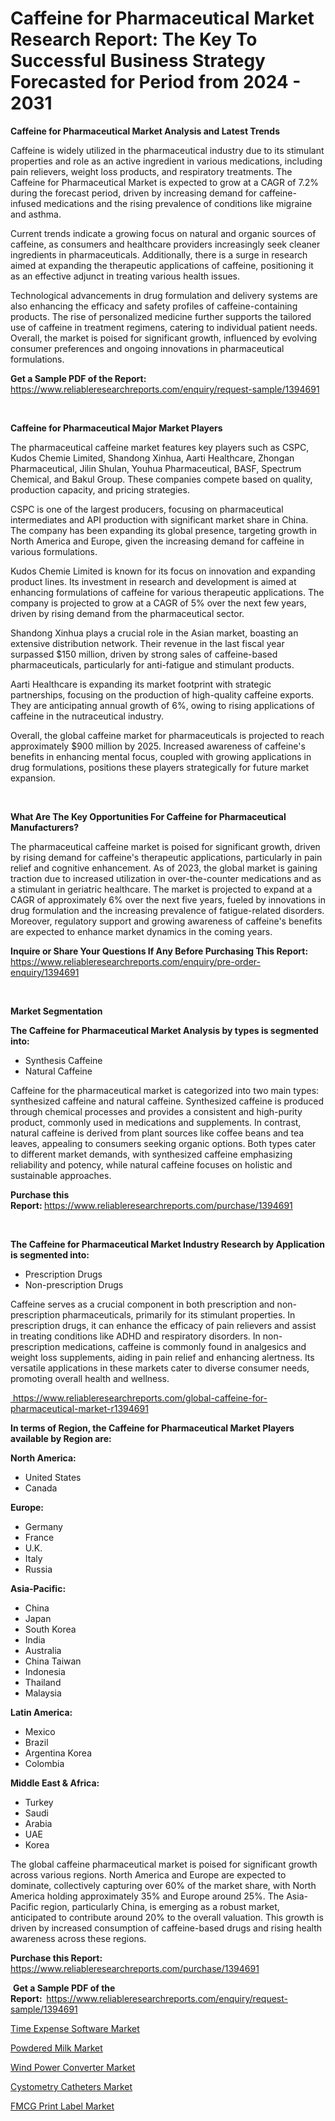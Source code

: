 <p><h1>Caffeine for Pharmaceutical Market Research Report: The Key To Successful Business Strategy Forecasted for Period from 2024 - 2031</h1></p><p><strong>Caffeine for Pharmaceutical Market Analysis and Latest Trends</strong></p>
<p><p>Caffeine is widely utilized in the pharmaceutical industry due to its stimulant properties and role as an active ingredient in various medications, including pain relievers, weight loss products, and respiratory treatments. The Caffeine for Pharmaceutical Market is expected to grow at a CAGR of 7.2% during the forecast period, driven by increasing demand for caffeine-infused medications and the rising prevalence of conditions like migraine and asthma.</p><p>Current trends indicate a growing focus on natural and organic sources of caffeine, as consumers and healthcare providers increasingly seek cleaner ingredients in pharmaceuticals. Additionally, there is a surge in research aimed at expanding the therapeutic applications of caffeine, positioning it as an effective adjunct in treating various health issues.</p><p>Technological advancements in drug formulation and delivery systems are also enhancing the efficacy and safety profiles of caffeine-containing products. The rise of personalized medicine further supports the tailored use of caffeine in treatment regimens, catering to individual patient needs. Overall, the market is poised for significant growth, influenced by evolving consumer preferences and ongoing innovations in pharmaceutical formulations.</p></p>
<p><strong>Get a Sample PDF of the Report:&nbsp;</strong> <a href="https://www.reliableresearchreports.com/enquiry/request-sample/1394691?utm_campaign=10&utm_medium=2&utm_source=Github&utm_content=ia&utm_term=17112024&utm_id=caffeine-for-pharmaceutical">https://www.reliableresearchreports.com/enquiry/request-sample/1394691</a></p>
<p>&nbsp;</p>
<p><strong>Caffeine for Pharmaceutical Major Market Players</strong></p>
<p><p>The pharmaceutical caffeine market features key players such as CSPC, Kudos Chemie Limited, Shandong Xinhua, Aarti Healthcare, Zhongan Pharmaceutical, Jilin Shulan, Youhua Pharmaceutical, BASF, Spectrum Chemical, and Bakul Group. These companies compete based on quality, production capacity, and pricing strategies.</p><p>CSPC is one of the largest producers, focusing on pharmaceutical intermediates and API production with significant market share in China. The company has been expanding its global presence, targeting growth in North America and Europe, given the increasing demand for caffeine in various formulations.</p><p>Kudos Chemie Limited is known for its focus on innovation and expanding product lines. Its investment in research and development is aimed at enhancing formulations of caffeine for various therapeutic applications. The company is projected to grow at a CAGR of 5% over the next few years, driven by rising demand from the pharmaceutical sector.</p><p>Shandong Xinhua plays a crucial role in the Asian market, boasting an extensive distribution network. Their revenue in the last fiscal year surpassed $150 million, driven by strong sales of caffeine-based pharmaceuticals, particularly for anti-fatigue and stimulant products. </p><p>Aarti Healthcare is expanding its market footprint with strategic partnerships, focusing on the production of high-quality caffeine exports. They are anticipating annual growth of 6%, owing to rising applications of caffeine in the nutraceutical industry.</p><p>Overall, the global caffeine market for pharmaceuticals is projected to reach approximately $900 million by 2025. Increased awareness of caffeine's benefits in enhancing mental focus, coupled with growing applications in drug formulations, positions these players strategically for future market expansion.</p></p>
<p>&nbsp;</p>
<p><strong>What Are The Key Opportunities For Caffeine for Pharmaceutical Manufacturers?</strong></p>
<p><p>The pharmaceutical caffeine market is poised for significant growth, driven by rising demand for caffeine's therapeutic applications, particularly in pain relief and cognitive enhancement. As of 2023, the global market is gaining traction due to increased utilization in over-the-counter medications and as a stimulant in geriatric healthcare. The market is projected to expand at a CAGR of approximately 6% over the next five years, fueled by innovations in drug formulation and the increasing prevalence of fatigue-related disorders. Moreover, regulatory support and growing awareness of caffeine's benefits are expected to enhance market dynamics in the coming years.</p></p>
<p><strong>Inquire or Share Your Questions If Any Before Purchasing This Report:</strong> <a href="https://www.reliableresearchreports.com/enquiry/pre-order-enquiry/1394691?utm_campaign=10&utm_medium=2&utm_source=Github&utm_content=ia&utm_term=17112024&utm_id=caffeine-for-pharmaceutical">https://www.reliableresearchreports.com/enquiry/pre-order-enquiry/1394691</a></p>
<p>&nbsp;</p>
<p><strong>Market Segmentation</strong></p>
<p><strong>The Caffeine for Pharmaceutical Market Analysis by types is segmented into:</strong></p>
<p><ul><li>Synthesis Caffeine</li><li>Natural Caffeine</li></ul></p>
<p><p>Caffeine for the pharmaceutical market is categorized into two main types: synthesized caffeine and natural caffeine. Synthesized caffeine is produced through chemical processes and provides a consistent and high-purity product, commonly used in medications and supplements. In contrast, natural caffeine is derived from plant sources like coffee beans and tea leaves, appealing to consumers seeking organic options. Both types cater to different market demands, with synthesized caffeine emphasizing reliability and potency, while natural caffeine focuses on holistic and sustainable approaches.</p></p>
<p><strong>Purchase this Report:&nbsp;</strong><a href="https://www.reliableresearchreports.com/purchase/1394691?utm_campaign=10&utm_medium=2&utm_source=Github&utm_content=ia&utm_term=17112024&utm_id=caffeine-for-pharmaceutical">https://www.reliableresearchreports.com/purchase/1394691</a></p>
<p>&nbsp;</p>
<p><strong>The Caffeine for Pharmaceutical Market Industry Research by Application is segmented into:</strong></p>
<p><ul><li>Prescription Drugs</li><li>Non-prescription Drugs</li></ul></p>
<p><p>Caffeine serves as a crucial component in both prescription and non-prescription pharmaceuticals, primarily for its stimulant properties. In prescription drugs, it can enhance the efficacy of pain relievers and assist in treating conditions like ADHD and respiratory disorders. In non-prescription medications, caffeine is commonly found in analgesics and weight loss supplements, aiding in pain relief and enhancing alertness. Its versatile applications in these markets cater to diverse consumer needs, promoting overall health and wellness.</p></p>
<p><a href="https://www.reliableresearchreports.com/global-caffeine-for-pharmaceutical-market-r1394691?utm_campaign=10&utm_medium=2&utm_source=Github&utm_content=ia&utm_term=17112024&utm_id=caffeine-for-pharmaceutical">&nbsp;https://www.reliableresearchreports.com/global-caffeine-for-pharmaceutical-market-r1394691</a></p>
<p><strong>In terms of Region, the Caffeine for Pharmaceutical Market Players available by Region are:</strong></p>
<p>
    <p> <strong> North America: </strong>
        <ul>
            <li>United States</li>
            <li>Canada</li>
        </ul>
        </p> 
    <p> <strong> Europe: </strong>
        <ul>
            <li>Germany</li>
            <li>France</li>
            <li>U.K.</li>
            <li>Italy</li>
            <li>Russia</li>
        </ul>
        </p> 
    <p> <strong> Asia-Pacific: </strong>
        <ul>
            <li>China</li>
            <li>Japan</li>
            <li>South Korea</li>
            <li>India</li>
            <li>Australia</li>
            <li>China Taiwan</li>
            <li>Indonesia</li>
            <li>Thailand</li>
            <li>Malaysia</li>
        </ul>
        </p> 
    <p> <strong> Latin America: </strong>
        <ul>
            <li>Mexico</li>
            <li>Brazil</li>
            <li>Argentina Korea</li>
            <li>Colombia</li>
        </ul>
        </p> 
    <p> <strong> Middle East & Africa: </strong>
        <ul>
            <li>Turkey</li>
            <li>Saudi</li>
            <li>Arabia</li>
            <li>UAE</li>
            <li>Korea</li>
        </ul>
    </p>
    </p>
<p><p>The global caffeine pharmaceutical market is poised for significant growth across various regions. North America and Europe are expected to dominate, collectively capturing over 60% of the market share, with North America holding approximately 35% and Europe around 25%. The Asia-Pacific region, particularly China, is emerging as a robust market, anticipated to contribute around 20% to the overall valuation. This growth is driven by increased consumption of caffeine-based drugs and rising health awareness across these regions.</p></p>
<p><strong>Purchase this Report: </strong><a href="https://www.reliableresearchreports.com/purchase/1394691?utm_campaign=10&utm_medium=2&utm_source=Github&utm_content=ia&utm_term=17112024&utm_id=caffeine-for-pharmaceutical">https://www.reliableresearchreports.com/purchase/1394691</a></p>
<p>&nbsp;<strong>Get a Sample PDF of the Report:&nbsp;&nbsp;</strong><a href="https://www.reliableresearchreports.com/enquiry/request-sample/1394691?utm_campaign=10&utm_medium=2&utm_source=Github&utm_content=ia&utm_term=17112024&utm_id=caffeine-for-pharmaceutical">https://www.reliableresearchreports.com/enquiry/request-sample/1394691</a></p>
<p><strong></strong></p>
<p><p><a href="https://issuu.com/reportprime-2/docs/time-expense-software-market-size-2_f1af10c27e5755?utm_campaign=10&utm_medium=2&utm_source=Github&utm_content=ia&utm_term=17112024&utm_id=caffeine-for-pharmaceutical">Time Expense Software Market</a></p><p><a href="https://www.linkedin.com/pulse/powdered-milk-market-outlook-forecast-from-2024-2031-scan-marketing-yv95f?utm_campaign=10&utm_medium=2&utm_source=Github&utm_content=ia&utm_term=17112024&utm_id=caffeine-for-pharmaceutical">Powdered Milk Market</a></p><p><a href="https://www.linkedin.com/pulse/charting-future-comprehensive-analysis-global-wind-power-v7yce?utm_campaign=10&utm_medium=2&utm_source=Github&utm_content=ia&utm_term=17112024&utm_id=caffeine-for-pharmaceutical">Wind Power Converter Market</a></p><p><a href="https://github.com/mahnoor2003/Market-Research-Report-List-6/blob/main/cystometry-catheters-market.md?utm_campaign=10&utm_medium=2&utm_source=Github&utm_content=ia&utm_term=17112024&utm_id=caffeine-for-pharmaceutical">Cystometry Catheters Market</a></p><p><a href="https://github.com/ygfu6u/Market-Research-Report-List-1/blob/main/fmcg-print-label-market.md?utm_campaign=10&utm_medium=2&utm_source=Github&utm_content=ia&utm_term=17112024&utm_id=caffeine-for-pharmaceutical">FMCG Print Label Market</a></p></p>